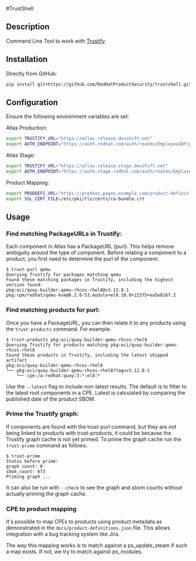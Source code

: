 #TrustShell

## Description
Command Line Tool to work with [Trustify](https://github.com/trustification/trustify/).

## Installation

Directly from GitHub:

```bash
pip install git+https://github.com/RedHatProductSecurity/trustshell.git#egg=trustshell
```

## Configuration

Ensure the following environment variables are set:

Atlas Production:
```bash
export TRUSTIFY_URL="https://atlas.release.devshift.net"
export AUTH_ENDPOINT="https://auth.redhat.com/auth/realms/EmployeeIDP/protocol/openid-connect"
```

Atlas Stage:
```bash
export TRUSTIFY_URL="https://atlas.release.stage.devshift.net"
export AUTH_ENDPOINT="https://auth.stage.redhat.com/auth/realms/EmployeeIDP/protocol/openid-connect"
```

Product Mapping:
```bash
export PRODDEFS_URL="https://prodsec.pages.example.com/product-definitions/products.json"
export SSL_CERT_FILE=/etc/pki/tls/certs/ca-bundle.crt
```

## Usage

### Find matching PackageURLs in Trustify:
Each component in Atlas has a PackageURL (purl). This helps remove ambiguity around the type of component.
Before relating a component to a product, you first need to determine the purl of the component:

```console
$ trust-purl qemu
Querying Trustify for packages matching qemu
Found these matching packages in Trustify, including the highest version found:
pkg:oci/quay-builder-qemu-rhcos-rhel8@v3.12.8-1
pkg:rpm/redhat/qemu-kvm@6.2.0-53.module+el8.10.0+22375+ea5e8167.2
```

### Find matching products for purl:
Once you have a PackageURL, you can then relate it to any products using the `trust-products` command. For example:

```console
$ trust-products pkg:oci/quay-builder-qemu-rhcos-rhel8
Querying Trustify for products matching pkg:oci/quay-builder-qemu-rhcos-rhel8
Found these products in Trustify, including the latest shipped artifact
pkg:oci/quay-builder-qemu-rhcos-rhel8
└── pkg:oci/quay-builder-qemu-rhcos-rhel8?tag=v3.12.8-1
    └── cpe:/a:redhat:quay:3:*:el8:*
```

Use the `--latest` flag to include non-latest results. The default is to filter to the latest root components in a CPE. 
Latest is calculated by comparing the published date of the product SBOM.

### Prime the Trustify graph:
If components are found with the trust-purl command, but they are not being linked to products with
trust-products, it could be because the Trustify graph cache is not yet primed. To prime the graph
cache run the `trust-prime` command as follows.

```console
$ trust-prime
Status before prime:
graph count: 0
sbom_count: 673
Priming graph ...
```

It can also be run with `--check` to see the graph and sbom counts without actually priming the graph cache.

### CPE to product mapping

It's possible to map CPEs to products using product metadata as demonstrated in the `docs/product-definitions.json` 
file. This allows integration with a bug tracking system like Jira.

The way this mapping works is to match against a ps_update_steam if such a map exists. If not, we try to match 
against ps_modules.